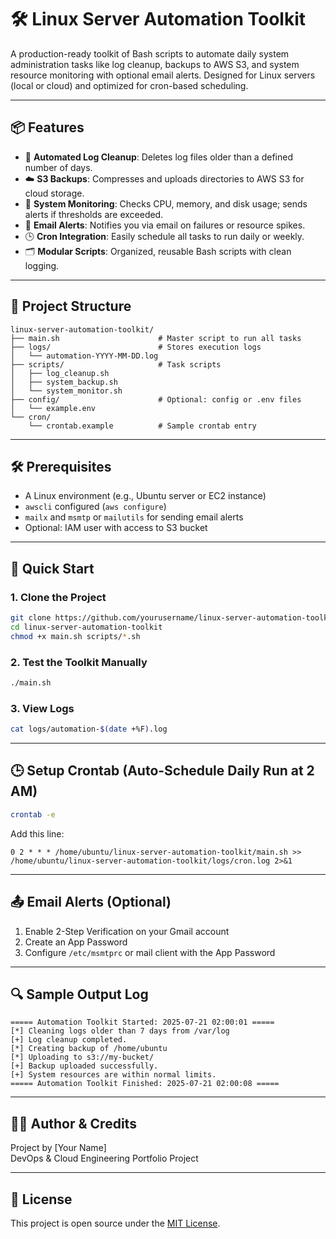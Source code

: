 # 🛠️ Linux Server Automation Toolkit

A production-ready toolkit of Bash scripts to automate daily system administration tasks like log cleanup, backups to AWS S3, and system resource monitoring with optional email alerts. Designed for Linux servers (local or cloud) and optimized for cron-based scheduling.

---

## 📦 Features

- 🔄 **Automated Log Cleanup**: Deletes log files older than a defined number of days.
- ☁️ **S3 Backups**: Compresses and uploads directories to AWS S3 for cloud storage.
- 🧠 **System Monitoring**: Checks CPU, memory, and disk usage; sends alerts if thresholds are exceeded.
- 📧 **Email Alerts**: Notifies you via email on failures or resource spikes.
- 🕒 **Cron Integration**: Easily schedule all tasks to run daily or weekly.
- 🗂️ **Modular Scripts**: Organized, reusable Bash scripts with clean logging.

---

## 📁 Project Structure

```
linux-server-automation-toolkit/
├── main.sh                      # Master script to run all tasks
├── logs/                        # Stores execution logs
│   └── automation-YYYY-MM-DD.log
├── scripts/                     # Task scripts
│   ├── log_cleanup.sh
│   ├── system_backup.sh
│   └── system_monitor.sh
├── config/                      # Optional: config or .env files
│   └── example.env
└── cron/
    └── crontab.example          # Sample crontab entry
```

---

## 🛠️ Prerequisites

- A Linux environment (e.g., Ubuntu server or EC2 instance)
- `awscli` configured (`aws configure`)
- `mailx` and `msmtp` or `mailutils` for sending email alerts
- Optional: IAM user with access to S3 bucket

---

## 🚀 Quick Start

### 1. Clone the Project

```bash
git clone https://github.com/yourusername/linux-server-automation-toolkit.git
cd linux-server-automation-toolkit
chmod +x main.sh scripts/*.sh
```

### 2. Test the Toolkit Manually

```bash
./main.sh
```

### 3. View Logs

```bash
cat logs/automation-$(date +%F).log
```

---

## 🕒 Setup Crontab (Auto-Schedule Daily Run at 2 AM)

```bash
crontab -e
```

Add this line:

```
0 2 * * * /home/ubuntu/linux-server-automation-toolkit/main.sh >> /home/ubuntu/linux-server-automation-toolkit/logs/cron.log 2>&1
```

---

## 📤 Email Alerts (Optional)

1. Enable 2-Step Verification on your Gmail account
2. Create an App Password
3. Configure `/etc/msmtprc` or mail client with the App Password

---

## 🔍 Sample Output Log

```
===== Automation Toolkit Started: 2025-07-21 02:00:01 =====
[*] Cleaning logs older than 7 days from /var/log
[+] Log cleanup completed.
[*] Creating backup of /home/ubuntu
[*] Uploading to s3://my-bucket/
[+] Backup uploaded successfully.
[+] System resources are within normal limits.
===== Automation Toolkit Finished: 2025-07-21 02:00:08 =====
```

---

## 🧑‍💼 Author & Credits

Project by [Your Name]  
DevOps & Cloud Engineering Portfolio Project

---

## 📜 License

This project is open source under the [MIT License](LICENSE).
